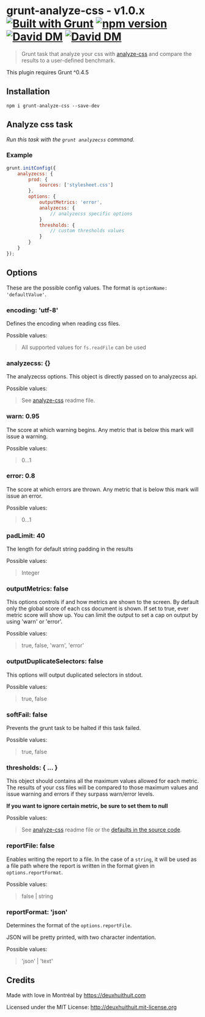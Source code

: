 # grunt-analyze-css - v1.0.x [![Built with Grunt](https://cdn.gruntjs.com/builtwith.png)](http://gruntjs.com/) [![npm version](https://badge.fury.io/js/grunt-analyze-css.svg)](http://badge.fury.io/js/grunt-analyze-css) [![David DM](https://david-dm.org/DeuxHuitHuit/grunt-analyze-css.svg?style=flat)](https://david-dm.org/DeuxHuitHuit/grunt-analyze-css#info=dependencies) [![David DM](https://david-dm.org/DeuxHuitHuit/grunt-analyze-css/dev-status.svg?style=flat)](https://david-dm.org/DeuxHuitHuit/grunt-analyze-css#info=devDependencies)

> Grunt task that analyze your css with [analyze-css](https://github.com/macbre/analyze-css) 
and compare the results to a user-defined benchmark.

This plugin requires Grunt ^0.4.5

## Installation

`npm i grunt-analyze-css --save-dev`

## Analyze css task

*Run this task with the `grunt analyzecss` command.*

### Example

````javascript
grunt.initConfig({
    analyzecss: {
        prod: {
            sources: ['stylesheet.css']
        },
        options: {
            outputMetrics: 'error',
            analyzecss: {
                // analyzecss specific options
            }
            thresholds: {
                // custom thresholds values
            }
        }
    }
});
````

## Options

These are the possible config values. The format is `optionName: 'defaultValue'`.

### encoding: 'utf-8'

Defines the encoding when reading css files.

Possible values:
> All supported values for `fs.readFile` can be used

### analyzecss: {}

The analyzecss options. This object is directly passed on to analyzecss api.

Possible values:
> See [analyze-css](https://github.com/macbre/analyze-css) readme file.

### warn: 0.95

The score at which warning begins. Any metric that is below this mark will
issue a warning.

Possible values:
> 0...1

### error: 0.8

The score at which errors are thrown. Any metric that is below this mark will
issue an error.

Possible values:
> 0...1

### padLimit: 40

The length for default string padding in the results

Possible values:
> Integer

### outputMetrics: false

This options controls if and how metrics are shown to the screen.
By default only the global score of each css document is shown.
If set to true, ever metric score will show up. You can limit the
output to set a cap on output by using 'warn' or 'error'.

Possible values:
> true, false, 'warn', 'error'

### outputDuplicateSelectors: false

This options will output duplicated selectors in stdout.

Possible values:
> true, false

### softFail: false

Prevents the grunt task to be halted if this task failed.

Possible values:
> true, false

### thresholds: { ... }

This object should contains all the maximum values allowed for each metric.
The results of your css files will be compared to those maximum values
and issue warning and errors if they surpass warn/error levels.

**If you want to ignore certain metric, be sure to set them to null**

Possible values:
> See [analyze-css](https://github.com/macbre/analyze-css) readme file or 
the [defaults in the source code](https://github.com/DeuxHuitHuit/grunt-analyze-css/blob/master/tasks/analyze-css.js#L20).

### reportFile: false

Enables writing the report to a file. In the case of a `string`, it will be
used as a file path where the report is written in the format given in `options.reportFormat`.

Possible values:
> false | string

### reportFormat: 'json'

Determines the format of the `options.reportFile`.

JSON will be pretty printed, with two character indentation.

Possible values:
> 'json' | 'text'

## Credits

Made with love in Montréal by <https://deuxhuithuit.com>

Licensed under the MIT License: <http://deuxhuithuit.mit-license.org>

